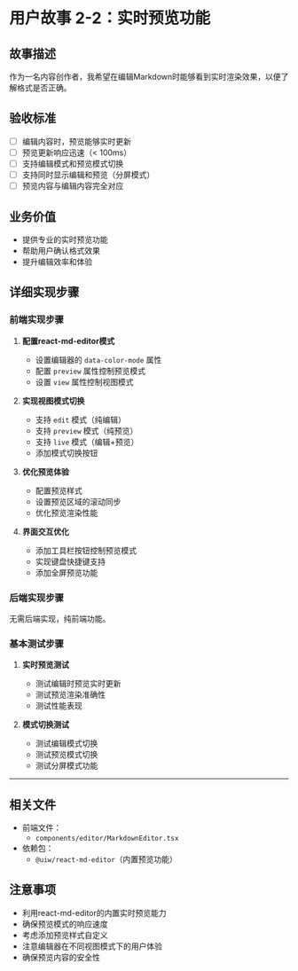 # 用户故事 2-2：实时预览功能

## 故事描述

作为一名内容创作者，我希望在编辑Markdown时能够看到实时渲染效果，以便了解格式是否正确。

## 验收标准

- [ ] 编辑内容时，预览能够实时更新
- [ ] 预览更新响应迅速（< 100ms）
- [ ] 支持编辑模式和预览模式切换
- [ ] 支持同时显示编辑和预览（分屏模式）
- [ ] 预览内容与编辑内容完全对应

## 业务价值

- 提供专业的实时预览功能
- 帮助用户确认格式效果
- 提升编辑效率和体验

## 详细实现步骤

### 前端实现步骤

1. **配置react-md-editor模式**
   - 设置编辑器的 `data-color-mode` 属性
   - 配置 `preview` 属性控制预览模式
   - 设置 `view` 属性控制视图模式

2. **实现视图模式切换**
   - 支持 `edit` 模式（纯编辑）
   - 支持 `preview` 模式（纯预览）
   - 支持 `live` 模式（编辑+预览）
   - 添加模式切换按钮

3. **优化预览体验**
   - 配置预览样式
   - 设置预览区域的滚动同步
   - 优化预览渲染性能

4. **界面交互优化**
   - 添加工具栏按钮控制预览模式
   - 实现键盘快捷键支持
   - 添加全屏预览功能

### 后端实现步骤

无需后端实现，纯前端功能。

### 基本测试步骤

1. **实时预览测试**
   - 测试编辑时预览实时更新
   - 测试预览渲染准确性
   - 测试性能表现

2. **模式切换测试**
   - 测试编辑模式切换
   - 测试预览模式切换
   - 测试分屏模式功能

---

## 相关文件

- 前端文件：
  - `components/editor/MarkdownEditor.tsx`
- 依赖包：
  - `@uiw/react-md-editor`（内置预览功能）

## 注意事项

- 利用react-md-editor的内置实时预览能力
- 确保预览模式的响应速度
- 考虑添加预览样式自定义
- 注意编辑器在不同视图模式下的用户体验
- 确保预览内容的安全性
